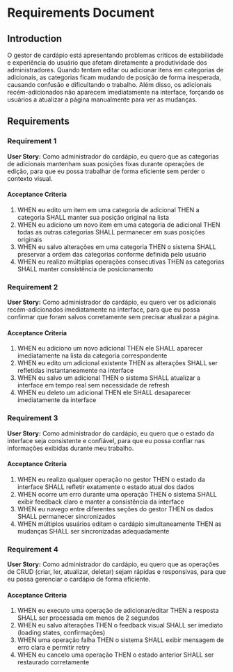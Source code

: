 # Requirements Document

## Introduction

O gestor de cardápio está apresentando problemas críticos de estabilidade e experiência do usuário que afetam diretamente a produtividade dos administradores. Quando tentam editar ou adicionar itens em categorias de adicionais, as categorias ficam mudando de posição de forma inesperada, causando confusão e dificultando o trabalho. Além disso, os adicionais recém-adicionados não aparecem imediatamente na interface, forçando os usuários a atualizar a página manualmente para ver as mudanças.

## Requirements

### Requirement 1

**User Story:** Como administrador do cardápio, eu quero que as categorias de adicionais mantenham suas posições fixas durante operações de edição, para que eu possa trabalhar de forma eficiente sem perder o contexto visual.

#### Acceptance Criteria

1. WHEN eu edito um item em uma categoria de adicional THEN a categoria SHALL manter sua posição original na lista
2. WHEN eu adiciono um novo item em uma categoria de adicional THEN todas as outras categorias SHALL permanecer em suas posições originais
3. WHEN eu salvo alterações em uma categoria THEN o sistema SHALL preservar a ordem das categorias conforme definida pelo usuário
4. WHEN eu realizo múltiplas operações consecutivas THEN as categorias SHALL manter consistência de posicionamento

### Requirement 2

**User Story:** Como administrador do cardápio, eu quero ver os adicionais recém-adicionados imediatamente na interface, para que eu possa confirmar que foram salvos corretamente sem precisar atualizar a página.

#### Acceptance Criteria

1. WHEN eu adiciono um novo adicional THEN ele SHALL aparecer imediatamente na lista da categoria correspondente
2. WHEN eu edito um adicional existente THEN as alterações SHALL ser refletidas instantaneamente na interface
3. WHEN eu salvo um adicional THEN o sistema SHALL atualizar a interface em tempo real sem necessidade de refresh
4. WHEN eu deleto um adicional THEN ele SHALL desaparecer imediatamente da interface

### Requirement 3

**User Story:** Como administrador do cardápio, eu quero que o estado da interface seja consistente e confiável, para que eu possa confiar nas informações exibidas durante meu trabalho.

#### Acceptance Criteria

1. WHEN eu realizo qualquer operação no gestor THEN o estado da interface SHALL refletir exatamente o estado atual dos dados
2. WHEN ocorre um erro durante uma operação THEN o sistema SHALL exibir feedback claro e manter a consistência da interface
3. WHEN eu navego entre diferentes seções do gestor THEN os dados SHALL permanecer sincronizados
4. WHEN múltiplos usuários editam o cardápio simultaneamente THEN as mudanças SHALL ser sincronizadas adequadamente

### Requirement 4

**User Story:** Como administrador do cardápio, eu quero que as operações de CRUD (criar, ler, atualizar, deletar) sejam rápidas e responsivas, para que eu possa gerenciar o cardápio de forma eficiente.

#### Acceptance Criteria

1. WHEN eu executo uma operação de adicionar/editar THEN a resposta SHALL ser processada em menos de 2 segundos
2. WHEN eu salvo alterações THEN o feedback visual SHALL ser imediato (loading states, confirmações)
3. WHEN uma operação falha THEN o sistema SHALL exibir mensagem de erro clara e permitir retry
4. WHEN eu cancelo uma operação THEN o estado anterior SHALL ser restaurado corretamente